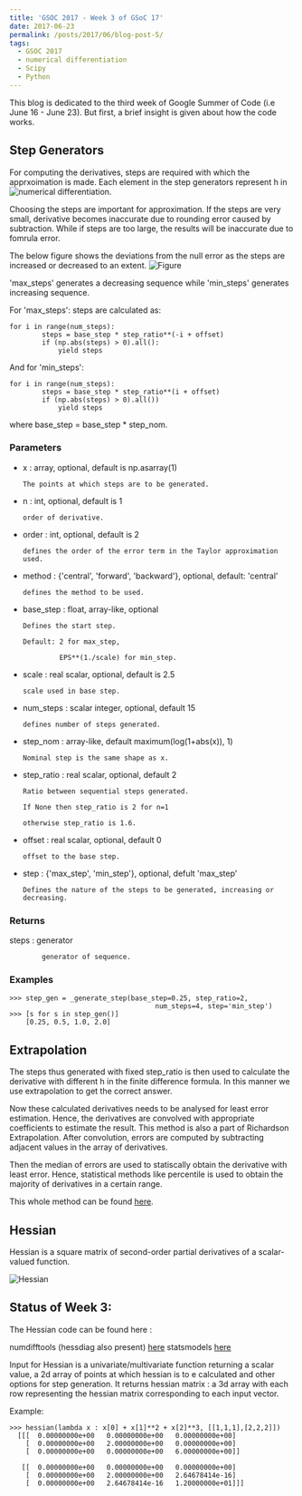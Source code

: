 ```yaml
---
title: 'GSOC 2017 - Week 3 of GSoC 17'
date: 2017-06-23
permalink: /posts/2017/06/blog-post-5/
tags:
  - GSOC 2017
  - numerical differentiation
  - Scipy
  - Python 
---
```


This blog is dedicated to the third week of Google Summer of Code (i.e June 16 - June 23).
But first, a brief insight is given about how the code works.

## Step Generators
 
 For computing the derivatives, steps are required with which the apprxoimation is made.
 Each element in the step generators represent h in 
 ![numerical differentiation](https://wikimedia.org/api/rest_v1/media/math/render/svg/240200932143283e051efead968a0bec0134e3a0).
 
 Choosing the steps are important for approximation. If the steps are very small,
 derivative becomes inaccurate due to rounding error caused by subtraction. While if steps are too large, 
 the results will be inaccurate due to fomrula error.
 
 The below figure shows the deviations from the null error as the steps are increased or decreased to an extent.
 ![Figure]( ashwinpathak20.github.io/images/Figure_1.png )
 
 'max_steps' generates a decreasing sequence while 'min_steps' generates increasing sequence.
 
 For 'max_steps':
    steps are calculated as:
    
    for i in range(num_steps):
            steps = base_step * step_ratio**(-i + offset)
            if (np.abs(steps) > 0).all():
                yield steps
                
 
 And for 'min_steps':
    
    for i in range(num_steps):
            steps = base_step * step_ratio**(i + offset)
            if (np.abs(steps) > 0).all())
                yield steps
 
 where base_step = base_step * step_nom.
 
 ### Parameters
  - x : array, optional, default is np.asarray(1)
  
        The points at which steps are to be generated.
  - n : int, optional, default is 1
  
        order of derivative.
  - order : int, optional, default is 2
  
        defines the order of the error term in the Taylor approximation used.
  - method : {'central', 'forward', 'backward'}, optional, default: 'central'
  
        defines the method to be used.
  - base_step : float, array-like, optional
  
        Defines the start step.
        
        Default: 2 for max_step,
        
                 EPS**(1./scale) for min_step.
  - scale : real scalar, optional, default is 2.5
  
        scale used in base step.
  - num_steps : scalar integer, optional, default 15
  
        defines number of steps generated.
  - step_nom :  array-like, default maximum(log(1+abs(x)), 1)
  
        Nominal step is the same shape as x.
  - step_ratio : real scalar, optional, default 2
  
        Ratio between sequential steps generated.
        
        If None then step_ratio is 2 for n=1
        
        otherwise step_ratio is 1.6.
  - offset : real scalar, optional, default 0
  
        offset to the base step.
  - step : {'max_step', 'min_step'}, optional, defult 'max_step'
  
        Defines the nature of the steps to be generated, increasing or decreasing.
        
### Returns
  steps : generator
  
            generator of sequence.

### Examples
```
>>> step_gen = _generate_step(base_step=0.25, step_ratio=2,
                                    num_steps=4, step='min_step')
>>> [s for s in step_gen()]
    [0.25, 0.5, 1.0, 2.0]
```

## Extrapolation
  The steps thus generated with fixed step_ratio is then used to calculate the derivative with different h in the finite difference formula. In this manner we use extrapolation to get the correct answer. 
  
  Now these calculated derivatives needs to be analysed for least error estimation. Hence, the derivatives are convolved with appropriate coefficients to estimate the result. This method is also a part of Richardson Extrapolation. After convolution, errors are computed by subtracting adjacent values in the array of derivatives. 
  
  Then the median of errors are used to statiscally obtain the derivative with least error. Hence, statistical methods like percentile is used to obtain the majority of derivatives in a certain range.
  
  This whole method can be found [here](https://github.com/ashwinpathak20/scipy/blob/diff/scipy/diff/_derivative_numdiff.py).
  
## Hessian
   Hessian is a square matrix of second-order partial derivatives of a scalar-valued function. 
   
   ![Hessian](https://wikimedia.org/api/rest_v1/media/math/render/svg/ceb2ef7133d4ffb011021db5f90126d42058378d)

## Status of Week 3:
  The Hessian code can be found here :
  
  numdifftools (hessdiag also present) [here](https://github.com/ashwinpathak20/scipy/blob/diff/scipy/diff/_hessian_numdiff.py)
  statsmodels [here](https://github.com/ashwinpathak20/scipy/blob/diff/scipy/diff/_derivative.py)
  
  Input for Hessian is a univariate/multivariate function returning a scalar value, a 2d array of points at which hessian is to e calculated and other options for step generation. It returns hessian matrix : a 3d array with each row representing the hessian matrix corresponding to each input vector.
  
  Example:
  
  ```
  >>> hessian(lambda x : x[0] + x[1]**2 + x[2]**3, [[1,1,1],[2,2,2]])
    [[[  0.00000000e+00   0.00000000e+00   0.00000000e+00]
      [  0.00000000e+00   2.00000000e+00   0.00000000e+00]
      [  0.00000000e+00   0.00000000e+00   6.00000000e+00]]

     [[  0.00000000e+00   0.00000000e+00   0.00000000e+00]
      [  0.00000000e+00   2.00000000e+00   2.64678414e-16]
      [  0.00000000e+00   2.64678414e-16   1.20000000e+01]]]
  ```

 
 
